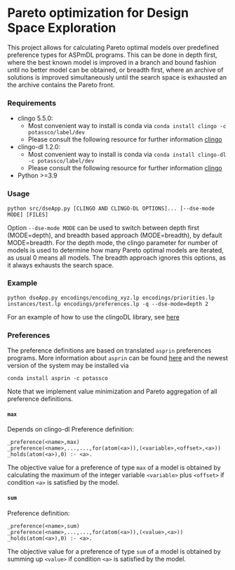 # Pareto optimization for Design Space Exploration

This project allows for calculating Pareto optimal models over predefined preference types for ASPmDL programs. 
This can be done in depth first, where the best known model is improved in a branch and bound fashion until no better model can be obtained,
or breadth first, where an archive of solutions is improved simultaneously until the search space is exhausted an the archive contains the Pareto front.

### Requirements
  - clingo 5.5.0:
    - Most convenient way to install is conda via
      `conda install clingo -c potassco/label/dev`
    - Please consult the following resource for further information [clingo](https://github.com/potassco/clingo)
  - clingo-dl 1.2.0:
    - Most convenient way to install is conda via
      `conda install clingo-dl -c potassco/label/dev`
    - Please consult the following resource for further information [clingo](https://github.com/potassco/clingoDL)
  - Python >=3.9

### Usage

    python src/dseApp.py [CLINGO AND CLINGO-DL OPTIONS]... [--dse-mode MODE] [FILES]

Option `--dse-mode MODE` can be used to switch between depth first (MODE=depth),
and breadth based approach (MODE=breadth), by default MODE=breadth.
For the depth mode, the clingo parameter for number of models is used to determine how many Pareto optimal models are iterated, as usual 0 means all models.
The breadth approach ignores this options, as it always exhausts the search space.

### Example

    python dseApp.py encodings/encoding_xyz.lp encodings/priorities.lp instances/test.lp encodings/preferences.lp -q --dse-mode=depth 2

For an example of how to use the clingoDL library, see [here](https://github.com/potassco/tefoli)

### Preferences
The preference definitions are based on translated `asprin` preferences programs. 
More information about `asprin` can be found [here](http://www.cs.uni-potsdam.de/wv/pdfformat/brderosc15a.pdf) 
and the newest version of the system may be installed via 

    conda install asprin -c potassco

Note that we implement value minimization and Pareto aggregation of all preference definitions.

#### `max`
Depends on clingo-dl
Preference definition:

    _preference(<name>,max)
    _preference(<name>,...,...,for(atom(<a>)),(<variable>,<offset>,<a>))
    _holds(atom(<a>),0) :- <a>.
    
The objective value for a preference of type `max` of a model is obtained by calculating the maximum of the integer variable `<variable>` plus `<offset>` if condition `<a>` is satisfied by the model.

#### `sum`
Preference definition:

    _preference(<name>,sum)
    _preference(<name>,...,...,for(atom(<a>)),(<value>,<a>))
    _holds(atom(<a>),0) :- <a>.
    
The objective value for a preference of type `sum` of a model is obtained by summing up `<value>` if condition `<a>` is satisfied by the model.